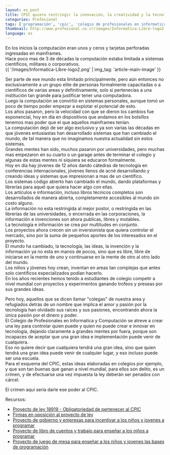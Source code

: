 ```yaml
---
layout: es_post
title: CPIC quiere restringir la innovación, la creatividad y la tecnología.
categories: Profesional
tags: ['programación', 'cpic', 'colegio de profesionales en informatica y computación', 'ley']
thumbnail: http://www.profesional.co.cr/images/Informatica-Libre-logo2.png
language: es
---
```

En los inicios la computación eran unos y ceros y tarjetas perforadas
ingresadas en mainframes.  
Hace poco mas de 3 de décadas la computación estaba limitada a sistemas
científicos, militares o corporativos.  
{{ '/images/Informatica-Libre-logo2.png' | img_tag: 'article-main-image' }}

Ser parte de ese mundo esta limitado principalmente, pero aún entonces
no exclusivamente a un grupo elite de personas formalmente capacitadas o
a científicos de varias areas y definitivamente, solo si pertenecías a
una institución tan grande para justificar tener una computadora.  
Luego la computación se convirtió en sistemas personales, aunque tomó un
poco de tiempo poder empezar a explotar el potencial de esto.  
Los años pasaron, pero la velocidad con que se dieron los cambios fue
exponencial, hoy en día en dispositivos que andamos en los bolsillos
tenemos mas poder que el que aquellos mainframes tenían.  
La computación dejó de ser algo exclusivo y ya son varias las décadas en
que jóvenes entusiastas han desarrollado sistemas que han cambiado el
mundo, de tal manera que no imaginamos nuestra actualidad sin estos
sistemas.  
Grandes mentes han sido, muchos pasaron por universidades, pero muchas
mas empezaron en su cuarto o un garage antes de terminar el colegio y
algunas de estas mentes ni siquiera se educaron formalmente.  
Hoy en día hay jóvenes de 12 años dando cátedras de tecnología en
conferencias internacionales, jóvenes llenos de acné desarrollando y
creando ideas y sistemas que impresionan a mas de un científico.  
Los sistemas código abierto han cambiado el mundo, dando plataformas y
librerías para aquel que quiera hacer algo con ellas.  
Los artículos e información, incluso libros técnicos completos son
desarrollados de manera abierta, completamente accesibles al mundo sin
costo alguno.  
La información no esta restringida al mejor postor, o restringida en las
librerías de las universidades, o encerrada en las corporaciones, la
información e invenciones son ahora publicas, libres y mutables.  
La tecnología e información se crea por multitudes en conjunto.  
Los proyectos ahora crecen sin un inversionista que quiera controlar el
mercado, sino por la suma de pequeños aportes de los interesados en el
proyecto.  
El mundo ha cambiado, la tecnología, las ideas, la invención y la
información ya no esta en manos de pocos, sino que es libre, libre de
iniciarse en la mente de uno y continuarse en la mente de otro al otro
lado del mundo.  
Los niños y jóvenes hoy crean, inventan en areas tan complejas que antes
solo científicos especializados podían hacerlo.  
En los años recientes hemos tenido a estudiantes de colegio competir a
nivel mundial con proyectos y experimentos ganando trofeos y preseas por
sus grandes ideas.  

Pero hoy, aquellos que se dicen llamar "colegas" de nuestra area y
refugiados detrás de un nombre que implica el amor y pasión por la
tecnología han olvidado sus raíces y sus pasiones, encontrando ahora la
única pasión por el dinero y poder.  
El Colegio de Profesionales en Informatica y Computación se atreve a
crear una ley para controlar quien puede y quien no puede crear e
innovar en tecnología, dejando claramente a grandes mentes por fuera,
porque son incapaces de aceptar que una gran idea e implementación puede
venir de cualquiera.  
Eso no quiere decir que cualquiera tendrá una gran idea, sino que quien
tendrá una gran idea puede venir de cualquier lugar, y eso incluso puede
ser una escuela.  
Para el esquema del CPIC, estas ideas elaboradas en colegios por
ejemplo, y que son tan buenas que ganan a nivel mundial, para ellos son
delito, es un crimen, y de efectuarse una vez impuesta la ley deberán
ser penados con cárcel.  

El crimen aquí sería darle ese poder al CPIC.

Recursos:  

- [Proyecto de ley 18919 - Obligatoriedad de pertenecer al
  CPIC](http://www.asamblea.go.cr/sil_access/ver_texto_base.aspx?Numero_Proyecto=18919)
- [Firmas en oposición al proyecto de
  ley](https://secure.avaaz.org/es/petition/Diputados_de_la_Comision_de_Asuntos_Sociales_Asamblea_Legislativa_No_a_la_obligatoriedad_a_pertenecer_al_CPIC_Expediente/?shSIUcb)
- [Proyecto de gobierno y empresas para incentivar a los niños y jovenes a
  programar](http://code.org)
- [Proyecto de libro de cuentos y trabajo para enseñar a los niños a
  programar](http://www.helloruby.com)
- [Proyecto de juego de mesa para enseñar a los niños y jovenes las bases de programación](http://www.codemonkeyplanet.com)
